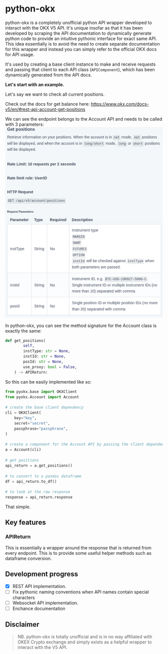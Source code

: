 # python-okx

python-okx is a completely unofficial python API wrapper developed to interact with the OKX V5 API. 
It's unique insofar as that it has been developed by scraping the API documentation to dynamically generate python code to provide an intuitive
pythonic interface for exact same API. This idea essentially is to avoid the need to create separate documentation for this wrapper and instead you can simply refer to the official OKX docs for API usage.

It's used by creating a base client instance to make and receive requests and passing that client to each API class (`APIComponent`), which has been dynamically generated from the API docs.

**Let's start with an example.**

Let's say we want to check all current positions.

Check out the docs for get balance here: https://www.okx.com/docs-v5/en/#rest-api-account-get-positions

We can see the endpoint belongs to the Account API and needs to be called with 3 parameters:
![OKX-docs](get-pos.png)

In python-okx, you can see the method signature for the Account class is exactly the same:
```python
def get_positions(
        self,
        instType: str = None,
        instId: str = None,
        posId: str = None,
        use_proxy: bool = False,
    ) -> APIReturn:
```

So this can be easily implemented like so:

```python
from pyokx.base import OKXClient
from pyokx.Account import Account

# create the base client dependency
cli = OKXClient(
    key="key",
    secret="secret",
    passphrase="passphrase",
)

# create a component for the Account API by passing the client dependency
a = Account(cli)

# get positions
api_return = a.get_positions()

# to convert to a pandas dataframe
df = api_return.to_df()

# to look at the raw response
response = api_return.response

```

That simple.

## Key features

### APIReturn

This is essentially a wrapper around the response that is returned from every endpoint. This is to provide some useful helper methods such as dataframe conversion.

## Development progress

- [x] REST API implementation.
- [ ] Fix pythonic naming conventions when API names contain special characters
- [ ] Websocket API implementation. 
- [ ] Enchance documentation

## Disclaimer
> NB. python-okx is totally unofficial and is in no way affiliated with OKEX Crypto exchange and simply exists as a helpful wrapper to interact with the V5 API.